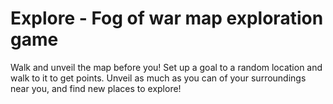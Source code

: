 # Explore - Fog of war map exploration game

Walk and unveil the map before you!
Set up a goal to a random location and walk to it to get points.
Unveil as much as you can of your surroundings near you, and find new places to explore!